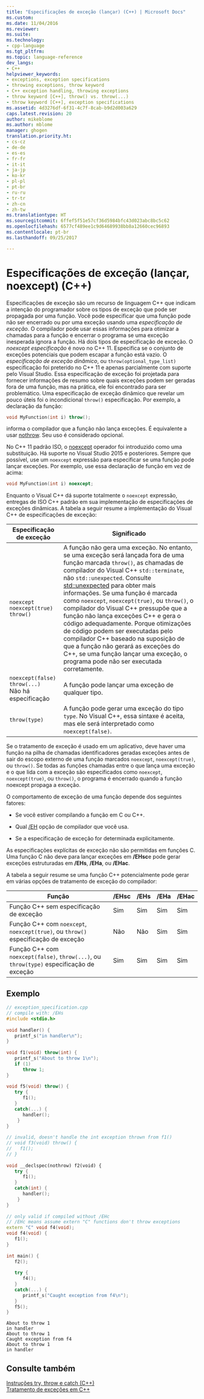 ```yaml
---
title: "Especificações de exceção (lançar) (C++) | Microsoft Docs"
ms.custom: 
ms.date: 11/04/2016
ms.reviewer: 
ms.suite: 
ms.technology:
- cpp-language
ms.tgt_pltfrm: 
ms.topic: language-reference
dev_langs:
- C++
helpviewer_keywords:
- exceptions, exception specifications
- throwing exceptions, throw keyword
- C++ exception handling, throwing exceptions
- throw keyword [C++], throw() vs. throw(...)
- throw keyword [C++], exception specifications
ms.assetid: 4d3276df-6f31-4c7f-8cab-b9d2d003a629
caps.latest.revision: 20
author: mikeblome
ms.author: mblome
manager: ghogen
translation.priority.ht:
- cs-cz
- de-de
- es-es
- fr-fr
- it-it
- ja-jp
- ko-kr
- pl-pl
- pt-br
- ru-ru
- tr-tr
- zh-cn
- zh-tw
ms.translationtype: HT
ms.sourcegitcommit: 6ffef5f51e57cf36d5984bfc43d023abc8bc5c62
ms.openlocfilehash: 6577cf489ee1c9d64689938bb8a12660cec96893
ms.contentlocale: pt-br
ms.lasthandoff: 09/25/2017

---
```

# <a name="exception-specifications-throw-noexcept-c"></a>Especificações de exceção (lançar, noexcept) (C++)
Especificações de exceção são um recurso de linguagem C++ que indicam a intenção do programador sobre os tipos de exceção que pode ser propagada por uma função. Você pode especificar que uma função pode não ser encerrado ou por uma exceção usando uma *especificação de exceção*. O compilador pode usar essas informações para otimizar a chamadas para a função e encerrar o programa se uma exceção inesperada ignora a função. Há dois tipos de especificação de exceção. O *noexcept especificação* é novo no C++ 11. Especifica se o conjunto de exceções potenciais que podem escapar a função está vazio. O *especificação de exceção dinâmico*, ou `throw(optional_type_list)` especificação foi preterido no C++ 11 e apenas parcialmente com suporte pelo Visual Studio. Essa especificação de exceção foi projetada para fornecer informações de resumo sobre quais exceções podem ser geradas fora de uma função, mas na prática, ele foi encontrado para ser problemático. Uma especificação de exceção dinâmico que revelar um pouco úteis foi o incondicional `throw()` especificação. Por exemplo, a declaração da função:  
  
```cpp  
void MyFunction(int i) throw();  
```  
  
 informa o compilador que a função não lança exceções. É equivalente a usar [nothrow](../cpp/nothrow-cpp.md). Seu uso é considerado opcional.  
  
No C++ 11 padrão ISO, o [noexcept](../cpp/noexcept-cpp.md) operador foi introduzido como uma substituição. Há suporte no Visual Studio 2015 e posteriores. Sempre que possível, use um `noexcept` expressão para especificar se uma função pode lançar exceções. Por exemplo, use essa declaração de função em vez de acima:  
  
```cpp  
void MyFunction(int i) noexcept;  
```  
  
Enquanto o Visual C++ dá suporte totalmente o `noexcept` expressão, entregas de ISO C++ padrão em sua implementação de especificações de exceções dinâmicas.  A tabela a seguir resume a implementação do Visual C++ de especificações de exceção:  
  
|Especificação de exceção|Significado|  
|-----------------------------|-------------|  
|`noexcept`<br/>`noexcept(true)`<br/>`throw()`|A função não gera uma exceção. No entanto, se uma exceção será lançada fora de uma função marcada `throw()`, as chamadas de compilador do Visual C++ `std::terminate`, não `std::unexpected`. Consulte [std::unexpected](../c-runtime-library/reference/unexpected-crt.md) para obter mais informações. Se uma função é marcada como `noexcept`, `noexcept(true)`, ou `throw()`, o compilador do Visual C++ pressupõe que a função não lança exceções C++ e gera o código adequadamente. Porque otimizações de código podem ser executadas pelo compilador C++ baseado na suposição de que a função não gerará as exceções do C++, se uma função lançar uma exceção, o programa pode não ser executada corretamente.|  
|`noexcept(false)`<br/>`throw(...)`<br/>Não há especificação|A função pode lançar uma exceção de qualquer tipo.|  
|`throw(type)`|A função pode gerar uma exceção do tipo `type`. No Visual C++, essa sintaxe é aceita, mas ele será interpretado como `noexcept(false)`.|  
  
 Se o tratamento de exceção é usado em um aplicativo, deve haver uma função na pilha de chamadas identificadores geradas exceções antes de sair do escopo externo de uma função marcados `noexcept`, `noexcept(true)`, ou `throw()`. Se todas as funções chamadas entre o que lança uma exceção e o que lida com a exceção são especificados como `noexcept`, `noexcept(true)`, ou `throw()`, o programa é encerrado quando a função noexcept propaga a exceção.  
  
 O comportamento de exceção de uma função depende dos seguintes fatores:  
  
-   Se você estiver compilando a função em C ou C++.  
  
-   Qual [/EH](../build/reference/eh-exception-handling-model.md) opção de compilador que você usa.  
  
-   Se a especificação de exceção for determinada explicitamente.  
  
 As especificações explícitas de exceção não são permitidas em funções C. Uma função C não deve para lançar exceções em **/EHsc**e pode gerar exceções estruturadas em **/EHs**, **/EHa**, ou **/EHac**.  
  
 A tabela a seguir resume se uma função C++ potencialmente pode gerar em várias opções de tratamento de exceção do compilador:  
  
|Função|/EHsc|/EHs|/EHa|/EHac|  
|--------------|------------|-----------|-----------|------------|  
|Função C++ sem especificação de exceção|Sim|Sim|Sim|Sim|  
|Função C++ com `noexcept`, `noexcept(true)`, ou `throw()` especificação de exceção|Não|Não|Sim|Sim|  
|Função C++ com `noexcept(false)`, `throw(...)`, ou `throw(type)` especificação de exceção|Sim|Sim|Sim|Sim|  
  
## <a name="example"></a>Exemplo  
  
```cpp  
// exception_specification.cpp  
// compile with: /EHs  
#include <stdio.h>  
  
void handler() {  
   printf_s("in handler\n");  
}  
  
void f1(void) throw(int) {  
   printf_s("About to throw 1\n");  
   if (1)  
      throw 1;  
}  
  
void f5(void) throw() {  
   try {  
      f1();  
   }  
   catch(...) {  
      handler();  
    }  
}  
  
// invalid, doesn't handle the int exception thrown from f1()  
// void f3(void) throw() {  
//   f1();  
// }  
  
void __declspec(nothrow) f2(void) {  
   try {  
      f1();  
   }  
   catch(int) {  
      handler();  
    }  
}  
  
// only valid if compiled without /EHc   
// /EHc means assume extern "C" functions don't throw exceptions  
extern "C" void f4(void);  
void f4(void) {  
   f1();  
}  
  
int main() {  
   f2();  
  
   try {  
      f4();  
   }  
   catch(...) {  
      printf_s("Caught exception from f4\n");  
   }  
   f5();  
}  
```  
  
```Output  
About to throw 1  
in handler  
About to throw 1  
Caught exception from f4  
About to throw 1  
in handler  
```  
  
## <a name="see-also"></a>Consulte também  
 [Instruções try, throw e catch (C++)](../cpp/try-throw-and-catch-statements-cpp.md)   
 [Tratamento de exceções em C++](../cpp/cpp-exception-handling.md)
